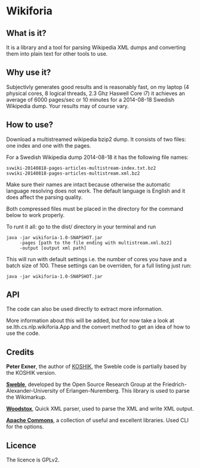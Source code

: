 Wikiforia
=========

What is it?
-----------
It is a library and a tool for parsing Wikipedia XML dumps and converting them into plain text for other tools to use.

Why use it?
-----------
Subjectivly generates good results and is reasonably fast, on my laptop (4 physical cores, 8 logical threads, 2.3 Ghz Haswell Core i7) it achieves an average of 6000 pages/sec or 10 minutes for a 2014-08-18 Swedish Wikipedia dump. Your results may of course vary.

How to use?
-----------
Download a multistreamed wikipedia bzip2 dump. It consists of two files: one index and one with the pages.

For a Swedish Wikipedia dump 2014-08-18 it has the following file names:

	svwiki-20140818-pages-articles-multistream-index.txt.bz2
	svwiki-20140818-pages-articles-multistream.xml.bz2

Make sure their names are intact because otherwise the automatic language resolving does not work. The default language is English and it does affect the parsing quality.

Both compressed files must be placed in the directory for the command below to work properly.

To runt it all: go to the dist/ directory in your terminal and run

	java -jar wikiforia-1.0-SNAPSHOT.jar 
	     -pages [path to the file ending with multistream.xml.bz2] 
	     -output [output xml path]

This will run with default settings i.e. the number of cores you have and a batch size of 100. These settings can be overriden, for a full listing just run:

	java -jar wikiforia-1.0-SNAPSHOT.jar

API
---
The code can also be used directly to extract more information.

More information about this will be added, but for now take a look at se.lth.cs.nlp.wikiforia.App and the convert method to get an idea of how to use the code.

Credits
-------
**Peter Exner**, the author of [KOSHIK](https://github.com/peterexner/KOSHIK), the Sweble code is partially based by the KOSHIK version.

**[Sweble](http://sweble.org)**, developed by the Open Source Research Group at the Friedrich-Alexander-University of Erlangen-Nuremberg. This library is used to parse the Wikimarkup.

**[Woodstox](http://woodstox.codehaus.org)**, Quick XML parser, used to parse the XML and write XML output.

**[Apache Commons](http://commons.apache.org)**, a collection of useful and excellent libraries. Used CLI for the options.

Licence
-------
The licence is GPLv2.
